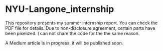 # NYU-Langone_internship
This repository presents my summer internship report.
You can check the PDF file for details.
Due to non-disclosure agreement, certain parts have been pixelized. 
I can not share the code for the the same reason. 

A Medium article is in progress, it will be published soon. 

